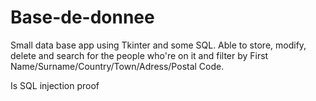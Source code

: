 # Base-de-donnee

Small data base app using Tkinter and some SQL.
Able to store, modify, delete and search for the people who're on it and filter by First Name/Surname/Country/Town/Adress/Postal Code.

Is SQL injection proof
